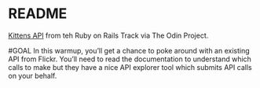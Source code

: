 # README

[Kittens API](https://www.theodinproject.com/paths/full-stack-ruby-on-rails/courses/ruby-on-rails/lessons/kittens-api) from teh Ruby on Rails Track via The Odin Project.

#GOAL
In this warmup, you’ll get a chance to poke around with an existing API from Flickr. You’ll need to read the documentation to understand which calls to make but they have a nice API explorer tool which submits API calls on your behalf.


